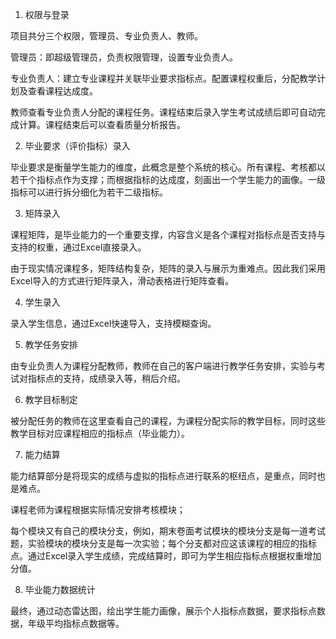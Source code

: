 1. 权限与登录

项目共分三个权限，管理员、专业负责人、教师。

管理员：即超级管理员，负责权限管理，设置专业负责人。

专业负责人：建立专业课程并关联毕业要求指标点。配置课程权重后，分配教学计划及查看课程达成度。

教师查看专业负责人分配的课程任务。课程结束后录入学生考试成绩后即可自动完成计算。课程结束后可以查看质量分析报告。

2. 毕业要求（评价指标）录入

毕业要求是衡量学生能力的维度，此概念是整个系统的核心。所有课程、考核都以若干个指标点作为支撑；而根据指标的达成度，刻画出一个学生能力的画像。一级指标可以进行拆分细化为若干二级指标。




3. 矩阵录入

课程矩阵，是毕业能力的一个重要支撑，内容含义是各个课程对指标点是否支持与支持的权重，通过Excel直接录入。

由于现实情况课程多，矩阵结构复杂，矩阵的录入与展示为重难点。因此我们采用Excel导入的方式进行矩阵录入，滑动表格进行矩阵查看。





4. 学生录入

录入学生信息，通过Excel快速导入，支持模糊查询。



5. 教学任务安排

由专业负责人为课程分配教师，教师在自己的客户端进行教学任务安排，实验与考试对指标点的支持，成绩录入等，稍后介绍。



6. 教学目标制定

被分配任务的教师在这里查看自己的课程，为课程分配实际的教学目标，同时这些教学目标对应课程相应的指标点（毕业能力）。



7. 能力结算

能力结算部分是将现实的成绩与虚拟的指标点进行联系的枢纽点，是重点，同时也是难点。

课程老师为课程根据实际情况安排考核模块；



每个模块又有自己的模块分支，例如，期末卷面考试模块的模块分支是每一道考试题，实验模块的模块分支是每一次实验；每个分支都对应这该课程的相应的指标点。通过Excel录入学生成绩，完成结算时，即可为学生相应指标点根据权重增加分值。



8. 毕业能力数据统计

最终，通过动态雷达图，绘出学生能力画像，展示个人指标点数据，要求指标点数据，年级平均指标点数据等。

